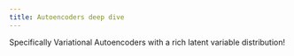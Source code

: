 ```yaml
---
title: Autoencoders deep dive
---
```


Specifically Variational Autoencoders with a rich latent variable distribution!
